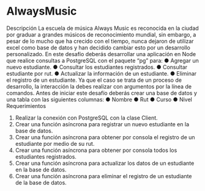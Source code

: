# AlwaysMusic

Descripción
La escuela de música Always Music es reconocida en la ciudad por graduar a grandes
músicos de reconocimiento mundial, sin embargo, a pesar de lo mucho que ha crecido con
el tiempo, nunca dejaron de utilizar excel como base de datos y han decidido cambiar esto
por un desarrollo personalizado.
En este desafío deberás desarrollar una aplicación en Node que realice consultas a
PostgreSQL con el paquete “pg” para:
● Agregar un nuevo estudiante.
● Consultar los estudiantes registrados.
● Consultar estudiante por rut.
● Actualizar la información de un estudiante.
● Eliminar el registro de un estudiante.
Ya que el caso se trata de un proceso de desarrollo, la interacción la debes realizar con
argumentos por la línea de comandos.
Antes de iniciar este desafío deberás crear una base de datos y una tabla con las siguientes
columnas:
● Nombre
● Rut
● Curso
● Nivel
Requerimientos
1. Realizar la conexión con PostgreSQL con la clase Client.
2. Crear una función asíncrona para registrar un nuevo estudiante en la base de datos.
3. Crear una función asíncrona para obtener por consola el registro de un estudiante
por medio de su rut.
4. Crear una función asíncrona para obtener por consola todos los estudiantes
registrados.
5. Crear una función asíncrona para actualizar los datos de un estudiante en la base de
datos.
6. Crear una función asíncrona para eliminar el registro de un estudiante de la base de
datos.
